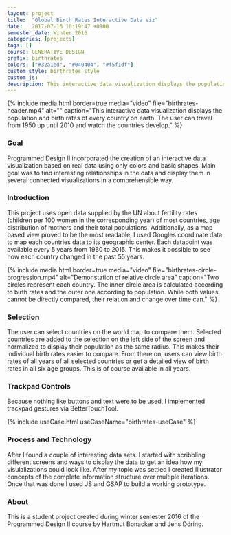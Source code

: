 ```yaml
---
layout: project
title:  "Global Birth Rates Interactive Data Viz"
date:   2017-07-16 10:19:47 +0100
semester_date: Winter 2016
categories: [projects]
tags: []
course: GENERATIVE DESIGN
prefix: birthrates
colors: ["#32a1ed", "#040404", "#f5f1df"]
custom_style: birthrates_style
custom_js:
description: This interactive data visualization displays the population and birth rates of every country on earth. The user can travel from 1950 up until 2010 and watch the countries develop. 
---
```


{% include media.html 
    border=true
    media="video"
    file="birthrates-header.mp4" 
    alt="" 
    caption="This interactive data visualization displays the population and birth rates of every country on earth. The user can travel from 1950 up until 2010 and watch the countries develop." %}

### Goal
Programmed Design II incorporated the creation of an interactive data visualization based on real data using only colors and basic shapes. Main goal was to find interesting relationships in the data and display them in several connected visualizations in a comprehensible way.

### Introduction
This project uses open data supplied by the UN about fertility rates (children per 100 women in the corresponding year) of most countries, age distribution of mothers and their total populations. Additionally, as a map based view proved to be the most readable, I used Googles coordinate data to map each countries data to its geographic center. Each datapoint was available every 5 years from 1960 to 2015. This makes it possible to see how each country changed in the past 55 years.

{% include media.html 
    border=true
    media="video"
    file="birthrates-circle-progression.mp4" 
    alt="Demonstation of relative circle area" 
    caption="Two circles represent each country. The inner circle area is calculated according to birth rates and the outer one according to population. While both values cannot be directly compared, their relation and change over time can." %}

### Selection
The user can select countries on the world map to compare them. Selected countries are added to the selection on the left side of the screen and normalized to display their population as the same radius. This makes their individual birth rates easier to compare. From there on, users can view birth rates of all years of all selected countries or get a detailed view of birth rates in all six age groups. This is of course available in all years.

### Trackpad Controls
Because nothing like buttons and text were to be used, I implemented trackpad gestures via BetterTouchTool.

{% include useCase.html useCaseName="birthrates-useCase" %}

### Process and Technology

After I found a couple of interesting data sets. I started with scribbling different screens and ways to display the data to get an idea how my visulalizations could look like. After my topic was settled I created Illustrator concepts of the complete information structure over multiple iterations. Once that was done I used JS and GSAP to build a working prototype.

### About 

This is a student project created during winter semester 2016 of the Programmed Design II course by Hartmut Bonacker and Jens Döring.